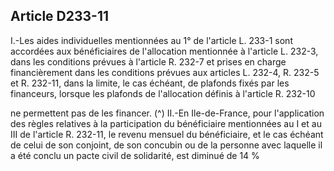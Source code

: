 ## Article D233-11

I.-Les aides individuelles mentionnées au 1° de l'article L. 233-1 sont accordées aux bénéficiaires de
l'allocation mentionnée à l'article L. 232-3, dans les conditions prévues à l'article R. 232-7 et prises en charge
financièrement dans les conditions prévues aux articles L. 232-4, R. 232-5 et R. 232-11, dans la limite, le cas
échéant, de plafonds fixés par les financeurs, lorsque les plafonds de l'allocation définis à l'article R. 232-10

ne permettent pas de les financer. (^)
II.-En Ile-de-France, pour l'application des règles relatives à la participation du bénéficiaire mentionnées au
I et au III de l'article R. 232-11, le revenu mensuel du bénéficiaire, et le cas échéant de celui de son conjoint,
de son concubin ou de la personne avec laquelle il a été conclu un pacte civil de solidarité, est diminué de 14
%

